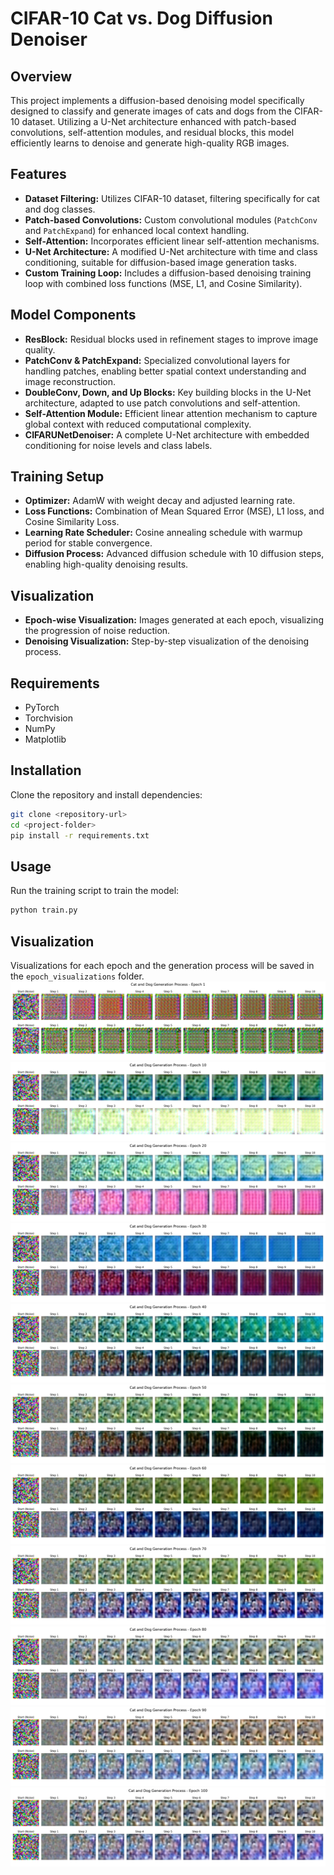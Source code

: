 # CIFAR-10 Cat vs. Dog Diffusion Denoiser

## Overview

This project implements a diffusion-based denoising model specifically designed to classify and generate images of cats and dogs from the CIFAR-10 dataset. Utilizing a U-Net architecture enhanced with patch-based convolutions, self-attention modules, and residual blocks, this model efficiently learns to denoise and generate high-quality RGB images.

## Features

- **Dataset Filtering:** Utilizes CIFAR-10 dataset, filtering specifically for cat and dog classes.
- **Patch-based Convolutions:** Custom convolutional modules (`PatchConv` and `PatchExpand`) for enhanced local context handling.
- **Self-Attention:** Incorporates efficient linear self-attention mechanisms.
- **U-Net Architecture:** A modified U-Net architecture with time and class conditioning, suitable for diffusion-based image generation tasks.
- **Custom Training Loop:** Includes a diffusion-based denoising training loop with combined loss functions (MSE, L1, and Cosine Similarity).

## Model Components

- **ResBlock:** Residual blocks used in refinement stages to improve image quality.
- **PatchConv & PatchExpand:** Specialized convolutional layers for handling patches, enabling better spatial context understanding and image reconstruction.
- **DoubleConv, Down, and Up Blocks:** Key building blocks in the U-Net architecture, adapted to use patch convolutions and self-attention.
- **Self-Attention Module:** Efficient linear attention mechanism to capture global context with reduced computational complexity.
- **CIFARUNetDenoiser:** A complete U-Net architecture with embedded conditioning for noise levels and class labels.

## Training Setup

- **Optimizer:** AdamW with weight decay and adjusted learning rate.
- **Loss Functions:** Combination of Mean Squared Error (MSE), L1 loss, and Cosine Similarity Loss.
- **Learning Rate Scheduler:** Cosine annealing schedule with warmup period for stable convergence.
- **Diffusion Process:** Advanced diffusion schedule with 10 diffusion steps, enabling high-quality denoising results.

## Visualization

- **Epoch-wise Visualization:** Images generated at each epoch, visualizing the progression of noise reduction.
- **Denoising Visualization:** Step-by-step visualization of the denoising process.

## Requirements

- PyTorch
- Torchvision
- NumPy
- Matplotlib

## Installation

Clone the repository and install dependencies:

```bash
git clone <repository-url>
cd <project-folder>
pip install -r requirements.txt
```

## Usage

Run the training script to train the model:

```bash
python train.py
```

## Visualization

Visualizations for each epoch and the generation process will be saved in the `epoch_visualizations` folder.
![](https://github.com/ynyeh0221/CIFAR10-cat-dog-generative-diffusion/blob/main/Transformer/v5/output/epoch_1_generation.png)
![](https://github.com/ynyeh0221/CIFAR10-cat-dog-generative-diffusion/blob/main/Transformer/v5/output/epoch_10_generation.png)
![](https://github.com/ynyeh0221/CIFAR10-cat-dog-generative-diffusion/blob/main/Transformer/v5/output/epoch_20_generation.png)
![](https://github.com/ynyeh0221/CIFAR10-cat-dog-generative-diffusion/blob/main/Transformer/v5/output/epoch_30_generation.png)
![](https://github.com/ynyeh0221/CIFAR10-cat-dog-generative-diffusion/blob/main/Transformer/v5/output/epoch_40_generation.png)
![](https://github.com/ynyeh0221/CIFAR10-cat-dog-generative-diffusion/blob/main/Transformer/v5/output/epoch_50_generation.png)
![](https://github.com/ynyeh0221/CIFAR10-cat-dog-generative-diffusion/blob/main/Transformer/v5/output/epoch_60_generation.png)
![](https://github.com/ynyeh0221/CIFAR10-cat-dog-generative-diffusion/blob/main/Transformer/v5/output/epoch_70_generation.png)
![](https://github.com/ynyeh0221/CIFAR10-cat-dog-generative-diffusion/blob/main/Transformer/v5/output/epoch_80_generation.png)
![](https://github.com/ynyeh0221/CIFAR10-cat-dog-generative-diffusion/blob/main/Transformer/v5/output/epoch_90_generation.png)
![](https://github.com/ynyeh0221/CIFAR10-cat-dog-generative-diffusion/blob/main/Transformer/v5/output/epoch_100_generation.png)
